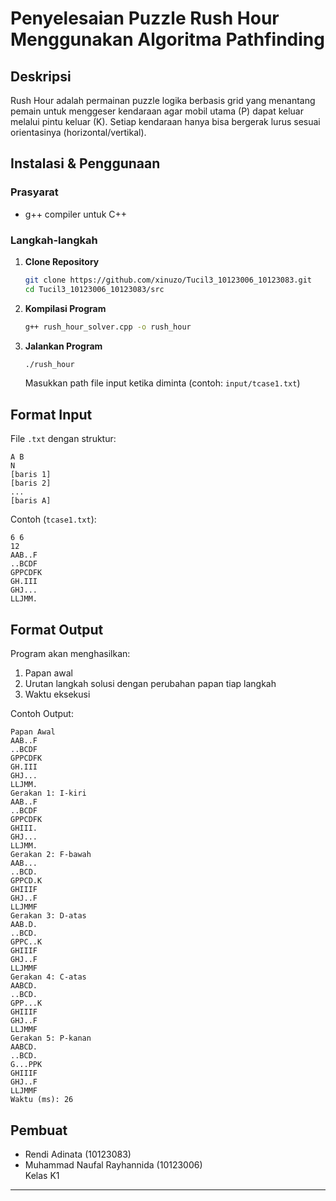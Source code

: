 # Penyelesaian Puzzle Rush Hour Menggunakan Algoritma Pathfinding

## Deskripsi
Rush Hour adalah permainan puzzle logika berbasis grid yang menantang pemain untuk menggeser kendaraan agar mobil utama (P) dapat keluar melalui pintu keluar (K). Setiap kendaraan hanya bisa bergerak lurus sesuai orientasinya (horizontal/vertikal).

## Instalasi & Penggunaan

### Prasyarat
- g++ compiler untuk C++

### Langkah-langkah
1. **Clone Repository**
   ```bash
   git clone https://github.com/xinuzo/Tucil3_10123006_10123083.git
   cd Tucil3_10123006_10123083/src
   ```
2. **Kompilasi Program**
   ```bash
   g++ rush_hour_solver.cpp -o rush_hour
   ```
3. **Jalankan Program**
   ```bash
   ./rush_hour
   ```
   Masukkan path file input ketika diminta (contoh: `input/tcase1.txt`)

## Format Input
File `.txt` dengan struktur:
```
A B
N
[baris 1]
[baris 2]
...
[baris A]
```

Contoh (`tcase1.txt`):
```
6 6
12
AAB..F
..BCDF
GPPCDFK
GH.III
GHJ...
LLJMM.
```

## Format Output
Program akan menghasilkan:
1. Papan awal
2. Urutan langkah solusi dengan perubahan papan tiap langkah
3. Waktu eksekusi

Contoh Output:
```
Papan Awal
AAB..F
..BCDF
GPPCDFK
GH.III
GHJ...
LLJMM.
Gerakan 1: I-kiri
AAB..F
..BCDF
GPPCDFK
GHIII.
GHJ...
LLJMM.
Gerakan 2: F-bawah
AAB...
..BCD.
GPPCD.K
GHIIIF
GHJ..F
LLJMMF
Gerakan 3: D-atas
AAB.D.
..BCD.
GPPC..K
GHIIIF
GHJ..F
LLJMMF
Gerakan 4: C-atas
AABCD.
..BCD.
GPP...K
GHIIIF
GHJ..F
LLJMMF
Gerakan 5: P-kanan
AABCD.
..BCD.
G...PPK
GHIIIF
GHJ..F
LLJMMF
Waktu (ms): 26
```

## Pembuat
- Rendi Adinata (10123083)
- Muhammad Naufal Rayhannida (10123006)  
Kelas K1

---
```
